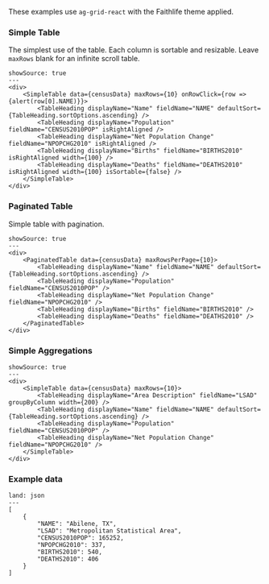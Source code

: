 These examples use `ag-grid-react` with the Faithlife theme applied.

### Simple Table

The simplest use of the table. Each column is sortable and resizable. Leave `maxRows` blank for an infinite scroll table.

```react
showSource: true
---
<div>
	<SimpleTable data={censusData} maxRows={10} onRowClick={row => {alert(row[0].NAME)}}>
		<TableHeading displayName="Name" fieldName="NAME" defaultSort={TableHeading.sortOptions.ascending} />
		<TableHeading displayName="Population" fieldName="CENSUS2010POP" isRightAligned />
		<TableHeading displayName="Net Population Change" fieldName="NPOPCHG2010" isRightAligned />
		<TableHeading displayName="Births" fieldName="BIRTHS2010" isRightAligned width={100} />
		<TableHeading displayName="Deaths" fieldName="DEATHS2010" isRightAligned width={100} isSortable={false} />
	</SimpleTable>
</div>
```

### Paginated Table

Simple table with pagination.

```react
showSource: true
---
<div>
	<PaginatedTable data={censusData} maxRowsPerPage={10}>
		<TableHeading displayName="Name" fieldName="NAME" defaultSort={TableHeading.sortOptions.ascending} />
		<TableHeading displayName="Population" fieldName="CENSUS2010POP" />
		<TableHeading displayName="Net Population Change" fieldName="NPOPCHG2010" />
		<TableHeading displayName="Births" fieldName="BIRTHS2010" />
		<TableHeading displayName="Deaths" fieldName="DEATHS2010" />
	</PaginatedTable>
</div>
```

### Simple Aggregations

```react
showSource: true
---
<div>
	<SimpleTable data={censusData} maxRows={10}>
		<TableHeading displayName="Area Description" fieldName="LSAD" groupByColumn width={200} />
		<TableHeading displayName="Name" fieldName="NAME" defaultSort={TableHeading.sortOptions.ascending} />
		<TableHeading displayName="Population" fieldName="CENSUS2010POP" />
		<TableHeading displayName="Net Population Change" fieldName="NPOPCHG2010" />
	</SimpleTable>
</div>
```

### Example data

```code
land: json
---
[
	{
		"NAME": "Abilene, TX",
		"LSAD": "Metropolitan Statistical Area",
		"CENSUS2010POP": 165252,
		"NPOPCHG2010": 337,
		"BIRTHS2010": 540,
		"DEATHS2010": 406
	}
]
```

